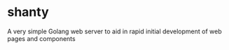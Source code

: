 # shanty
A very simple Golang web server to aid in rapid initial development of web pages and components
